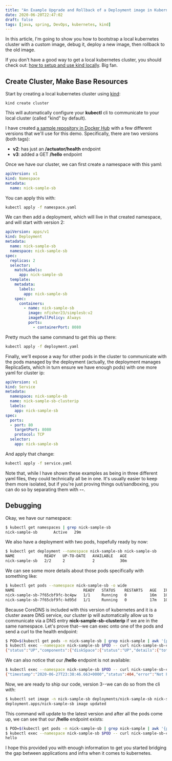 ```yaml
---
title: "An Example Upgrade and Rollback of a Deployment image in Kubernetes"
date: 2020-06-20T22:47:02
draft: false
tags: [java, spring, DevOps, kubernetes, kind]
---
```


In this article, I'm going to show you how to bootstrap a local kubernetes cluster with a custom image, debug it, deploy a new image, then rollback to the old image.

If you don't have a good way to get a local kubernetes cluster, you should check out: [how to setup and use kind locally](https://nickolasfisher.com/blog/how-to-setup-and-use-kubernetes-in-docker-kind). Big fan.

## Create Cluster, Make Base Resources

Start by creating a local kubernetes cluster using [kind](https://kind.sigs.k8s.io/):

```
kind create cluster
```

This will automatically configure your **kubectl** cli to communicate to your local cluster (called "kind" by default).

I have created [a sample repository in Docker Hub](https://hub.docker.com/repository/docker/nfisher23/simplesb) with a few different versions that we'll use for this demo. Specifically, there are two versions (both tags):

- **v2**: has just an **/actuator/health** endpoint
- **v3**: added a GET **/hello** endpoint

Once we have our cluster, we can first create a namespace with this yaml:

```yaml
apiVersion: v1
kind: Namespace
metadata:
  name: nick-sample-sb

```

You can apply this with:

```bash
kubectl apply -f namespace.yaml

```

We can then add a deployment, which will live in that created namespace, and will start with version 2:

```yaml
apiVersion: apps/v1
kind: Deployment
metadata:
  name: nick-sample-sb
  namespace: nick-sample-sb
spec:
  replicas: 2
  selector:
    matchLabels:
      app: nick-sample-sb
  template:
    metadata:
      labels:
        app: nick-sample-sb
    spec:
      containers:
        - name: nick-sample-sb
          image: nfisher23/simplesb:v2
          imagePullPolicy: Always
          ports:
            - containerPort: 8080

```

Pretty much the same command to get this up there:

```bash
kubectl apply -f deployment.yaml

```

Finally, we'll expose a way for other pods in the cluster to communicate with the pods managed by the deployment (actually, the deployment manages ReplicaSets, which in turn ensure we have enough pods) with one more yaml for cluster ip:

```yaml
apiVersion: v1
kind: Service
metadata:
  namespace: nick-sample-sb
  name: nick-sample-sb-clusterip
  labels:
    app: nick-sample-sb
spec:
  ports:
  - port: 80
    targetPort: 8080
    protocol: TCP
  selector:
    app: nick-sample-sb

```

And apply that change:

```bash
kubectl apply -f service.yaml

```

Note that, while I have shown these examples as being in three different yaml files, they could technically all be in one. It's usually easier to keep them more isolated, but if you're just proving things out/sandboxing, you can do so by separating them with **--**.

## Debugging

Okay, we have our namespace:

```bash
$ kubectl get namespaces | grep nick-sample-sb
nick-sample-sb       Active   29m

```

We also have a deployment with two pods, hopefully ready by now:

```bash
$ kubectl get deployment --namespace nick-sample-sb nick-sample-sb
NAME             READY   UP-TO-DATE   AVAILABLE   AGE
nick-sample-sb   2/2     2            2           30m

```

We can see some more details about those pods specifically with something like:

```bash
$ kubectl get pods --namespace nick-sample-sb -o wide
NAME                              READY   STATUS    RESTARTS   AGE   IP           NODE           NOMINATED NODE   READINESS GATES
nick-sample-sb-7f65cbf9fc-bc4pw   1/1     Running   0          16m   10.244.1.5   kind-worker
nick-sample-sb-7f65cbf9fc-kd95d   1/1     Running   0          17m   10.244.1.5   kind-worker

```

Because CoreDNS is included with this version of kubernetes and it is a cluster aware DNS service, our cluster ip will automatically allow us to communicate via a DNS entry **nick-sample-sb-clusterip** if we are in the same namespace. Let's prove that--we can exec onto one of the pods and send a curl to the health endpoint:

```bash
$ POD=$(kubectl get pods -n nick-sample-sb | grep nick-sample | awk '{print $1}' | head -1)
$ kubectl exec --namespace nick-sample-sb $POD -- curl nick-sample-sb-clusterip/actuator/health
{"status":"UP","components":{"diskSpace":{"status":"UP","details":{"total":117610516480,"free":57556758528,"threshold":10485760}},"ping":{"status":"UP"}}}

```

We can also notice that our **/hello** endpoint is not available:

```bash
$ kubectl exec --namespace nick-sample-sb $POD -- curl nick-sample-sb-clusterip/hello
{"timestamp":"2020-06-27T23:38:46.663+0000","status":404,"error":"Not Found","message":"No message available","path":"/hello"}

```

Now, we are ready to ship our code, version 3--we can do so from the cli with:

```bash
$ kubectl set image -n nick-sample-sb deployments/nick-sample-sb nick-sample-sb=nfisher23/simplesb:v3 --record
deployment.apps/nick-sample-sb image updated

```

This command will update to the latest version and after all the pods come up, we can see that our **/hello** endpoint exists:

```bash
$ POD=$(kubectl get pods -n nick-sample-sb | grep nick-sample | awk '{print $1}' | head -1)
$ kubectl exec --namespace nick-sample-sb $POD -- curl nick-sample-sb-clusterip/hello
hello

```

I hope this provided you with enough information to get you started bridging the gap between applications and infra when it comes to kubernetes.
